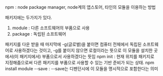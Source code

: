 
npm : node package manager, node계의 앱스토어, 타인의 모듈을 이용하는 방법

패키지에는 두가지가 있다.
1. module : 다른 소프트웨어의 부품으로 사용 
2. package : 독립된 소프트웨어 

패키지를 다운 받을 때 마지막에 -g(글로벌)을 붙이면 컴퓨터 전체에서 독립된 소프트웨어로 사용하겠다는 것이고,
-g를 붙이지 않으면 로컬이라는 뜻으로 이 모듈을 설치한 곳에서(이 패키지에서) 부품으로서 사용하겠다는 뜻임
npm init : 현재 위치를 패키지로 지정해줌으로써 다른 패키지를 부품으로 사용할 수 있는 기반 준비가 되는 상태.
npm install module --save : --save는 디펜던시에 이 모듈을 명시적으로 포함한다는 의미
